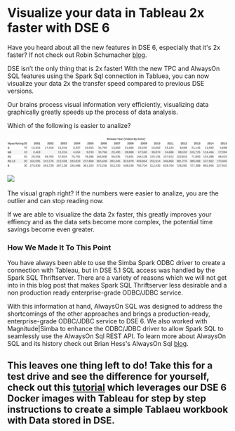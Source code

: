 # Visualize your data in Tableau 2x faster with DSE 6

Have you heard about all the new features in DSE 6, especially that it's 2x faster?  If not check out Robin Schumacher [blog](https://www.datastax.com/2018/04/datastax-enterprise-6-the-distributed-cloud-database-designed-for-hybrid-cloud). 

DSE isn’t the only thing that is 2x faster! With the new TPC and AlwaysOn SQL features using the Spark Sql connection in Tabluea, you can now visualize your data 2x the transfer speed compared to previous DSE versions.

Our brains process visual information very efficiently, visualizing data graphically greatly speeds up the process of data analysis. 

Which of the following is easier to analize?

![](https://github.com/roberd13/tableau-dse6-demo/blob/master/images/numbers.png)  


![](https://github.com/roberd13/tableau-dse6-demo/blob/master/images/graph.png)

The visual graph right?  If the numbers were easier to analize,  you are the outlier and can stop reading now.  

If we are able to visualize the data 2x faster, this greatly improves your effiency and as the data sets become more complex, the potential time savings become even greater.


### How We Made It To This Point

You have always been able to use the Simba Spark ODBC driver to create a connection with Tableau, but in DSE 5.1 SQL access was handled by the Spark SQL Thriftserver. There are a variety of reasons which we will not get into in this blog post that makes Spark SQL Thriftserver less desirable and a non production ready enterprise-grade ODBC/JDBC service.  

With this information at hand, AlwaysOn SQL was designed to address the shortcomings of the other approaches and brings a production-ready, enterprise-grade ODBC/JDBC service to DSE 6. We also worked with Magnitude|Simba to enhance the ODBC/JDBC driver to allow Spark SQL to seamlessly use the AlwaysOn Sql REST API. To learn more about AlwaysOn SQL and its history check out Brian Hess's AlwaysOn Sql [blog](https://www.datastax.com/2018/05/introducing-alwayson-sql-for-dse-analytics).

## This leaves one thing left to do!  Take this for a test drive and see the difference for yourself, check out this [tutorial](https://academy.datastax.com/content/visualizing-your-data-tableau-using-dse-6-docker-images) which leverages our DSE 6 Docker images with Tableau for step by step instructions to create a simple Tablaeu workbook with Data stored in DSE.
